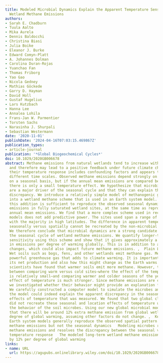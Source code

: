 ```yaml
---
title: Modeled Microbial Dynamics Explain the Apparent Temperature Sensitivity of
  Wetland Methane Emissions
authors:
- Sarah E. Chadburn
- Tuula Aalto
- Mika Aurela
- Dennis Baldocchi
- Christina Biasi
- Julia Boike
- Eleanor J. Burke
- Edward Comyn‐Platt
- A. Johannes Dolman
- Carolina Duran‐Rojas
- Yuanchao Fan
- Thomas Friborg
- Yao Gao
- Nicola Gedney
- Mathias Göckede
- Garry D. Hayman
- David Holl
- Gustaf Hugelius
- Lars Kutzbach
- Hanna Lee
- Annalea Lohila
- Frans‐Jan W. Parmentier
- Torsten Sachs
- Narasinha J. Shurpali
- Sebastian Westermann
date: '2020-11-01'
publishDate: '2024-04-16T07:03:15.469867Z'
publication_types:
- article-journal
publication: '*Global Biogeochemical Cycles*'
doi: 10.1029/2020GB006678
abstract: Methane emissions from natural wetlands tend to increase with temperature
  and therefore may lead to a positive feedback under future climate change. However,
  their temperature response includes confounding factors and appears to differ on
  different time scales. Observed methane emissions depend strongly on temperature
  on a seasonal basis, but if the annual mean emissions are compared between sites,
  there is only a small temperature effect. We hypothesize that microbial dynamics
  are a major driver of the seasonal cycle and that they can explain this apparent
  discrepancy. We introduce a relatively simple model of methanogenic growth and dormancy
  into a wetland methane scheme that is used in an Earth system model. We show that
  this addition is sufficient to reproduce the observed seasonal dynamics of methane
  emissions in fully saturated wetland sites, at the same time as reproducing the
  annual mean emissions. We find that a more complex scheme used in recent Earth system
  models does not add predictive power. The sites used span a range of climatic conditions,
  with the majority in high latitudes. The difference in apparent temperature sensitivity
  seasonally versus spatially cannot be recreated by the non‐microbial schemes tested.
  We therefore conclude that microbial dynamics are a strong candidate to be driving
  the seasonal cycle of wetland methane emissions. We quantify longer‐term temperature
  sensitivity using this scheme and show that it gives approximately a 12% increase
  in emissions per degree of warming globally. This is in addition to any hydrological
  changes, which could also impact future methane emissions. ,  Plain Language Summary
  Wet soils such as bogs, fens, and other wetlands emit methane gas. Methane is a
  powerful greenhouse gas that adds to climate warming. It is important to understand
  its net production and also how this might change as the Earth warms. Generally,
  scientists have found that warmer soils emit more methane. However, there is a discrepancy
  between comparing warm versus cold sites—where the effect of the temperature difference
  is relatively small—and comparing warmer and colder seasons of the year, where the
  effect of temperature is much stronger. Since methane emissions are caused by microbes,
  we investigated whether their behavior might provide an explanation for this discrepancy.
  We carefully constructed a computer model to simulate the microbes and found that
  the model could indeed explain the apparent discrepancy in the seasonal and location
  effects of temperature that was measured. We found that two global climate models
  did not recreate these seasonal and location effects of temperature until we included
  the behavior of the soil microbes. Using our new global microbial model, we estimate
  that there will be around 12% extra methane emission from global wetlands for each
  degree of global warming, assuming other factors do not change. ,  Key Points    Current
  Earth system models generally reproduce the observed spatial pattern of wetland
  methane emissions but not the seasonal dynamics   Modeling microbes reproduces observed
  methane emissions and resolves the discrepancy between the seasonal versus spatial
  temperature response   The modeled long‐term wetland methane emissions increase
  by 12% per degree of global warming
links:
- name: URL
  url: https://agupubs.onlinelibrary.wiley.com/doi/10.1029/2020GB006678
---
```

